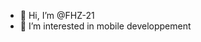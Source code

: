 - 👋 Hi, I’m @FHZ-21
- 👀 I’m interested in mobile developpement


<!---
FHZ-21/FHZ-21 is a ✨ special ✨ repository because its `README.md` (this file) appears on your GitHub profile.
You can click the Preview link to take a look at your changes.
--->
